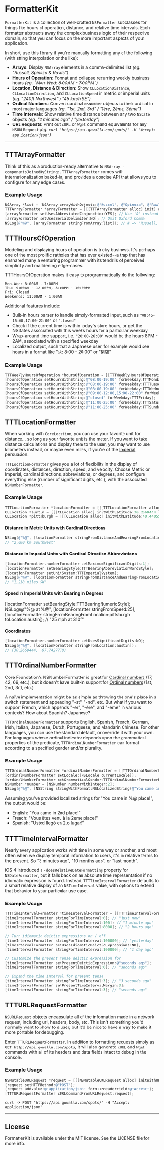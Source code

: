 # FormatterKit

`FormatterKit` is a collection of well-crafted `NSFormatter` subclasses for things like hours of operation, distance, and relative time intervals. Each formatter abstracts away the complex business logic of their respective domain, so that you can focus on the more important aspects of your application.

In short, use this library if you're manually formatting any of the following (with string interpolation or the like):

* __Arrays__: Display `NSArray` elements in a comma-delimited list *(eg. "Russell, Spinoza & Rawls")*
* __Hours of Operation__: Format and collapse recurring weekly business hours *(eg. "Mon-Wed: 8:00AM - 7:00PM")*
* __Location, Distance & Direction__: Show `CLLocationDistance`, `CLLocationDirection`, and `CLLocationSpeed` in metric or imperial units *(eg. "240ft Northwest" / "45 km/h SE")*
* __Ordinal Numbers__: Convert cardinal `NSNumber` objects to their ordinal in most major languages *(eg. "1st, 2nd, 3rd" / "1ère, 2ème, 3ème")*
* __Time Intervals__: Show relative time distance between any two `NSDate` objects *(eg. "3 minutes ago" / "yesterday")*
* __URL Requests__: Print out `cURL` or `Wget` command equivalents for any `NSURLRequest` *(eg. `curl "https://api.gowalla.com/spots/" -H "Accept: application/json"`)*

---

## TTTArrayFormatter

Think of this as a production-ready alternative to `NSArray -componentsJoinedByString:`. `TTTArrayFormatter` comes with internationalization baked-in, and provides a concise API that allows you to configure for any edge cases.

### Example Usage

``` objective-c
NSArray *list = [NSArray arrayWithObjects:@"Russel", @"Spinoza", @"Rawls", nil];
TTTArrayFormatter *arrayFormatter = [[[TTTArrayFormatter alloc] init] autorelease];
[arrayFormatter setUsesAbbreviatedConjunction:YES]; // Use '&' instead of 'and'
[arrayFormatter setUsesSerialDelimiter:NO]; // Omit Oxford Comma
NSLog(@"%@", [arrayFormatter stringFromArray:list]); // # => "Russell, Spinoza & Rawls"
```

## TTTHoursOfOperation

Modeling and displaying hours of operation is tricky business. It's perhaps one of the most prolific ratholes that has ever existed--a trap that has ensnared many a venturing programmer with its tendrils of perceived simplicity and maddening edge-cases.

TTTHoursOfOperation makes it easy to programmatically do the following:

    Mon-Wed: 8:00AM - 7:00PM
    Thu: 9:00AM - 12:00PM, 3:00PM - 10:00PM
    Fri: Closed
    Weekends: 11:00AM - 1:00AM

Additional features include:
- Built-in hours parser to handle simply-formatted input, such as `"08:45-15:00,17:00-22:00"` or `"closed"`
- Check if the current time is within today's store hours, or get the NSDates associated with this weeks hours for a particular weekday
- Wrap-around time support, i.e. `"20:00-26:00"` would be the hours 8PM - 2AM, associated with a specified weekday
- Localized output, such that a Japanese user, for example would see hours in a format like "火: 8:00 - 20:00" or "閉店"

### Example Usage

``` objective-c
TTTWeeklyHoursOfOperation *hoursOfOperation = [[TTTWeeklyHoursOfOperation alloc] init];
[hoursOfOperation setHoursWithString:@"08:00-19:00" forWeekday:TTTMonday];
[hoursOfOperation setHoursWithString:@"08:00-19:00" forWeekday:TTTTuesday];
[hoursOfOperation setHoursWithString:@"08:00-19:00" forWeekday:TTTWednesday];
[hoursOfOperation setHoursWithString:@"09:00-12:00,15:00-22:00" forWeekday:TTTThursday];
[hoursOfOperation setHoursWithString:@"closed" forWeekday:TTTFriday];
[hoursOfOperation setHoursWithString:@"11:00-25:00" forWeekday:TTTSaturday];
[hoursOfOperation setHoursWithString:@"11:00-25:00" forWeekday:TTTSunday];
```

## TTTLocationFormatter

When working with `CoreLocation`, you can use your favorite unit for distance... so long as your favorite unit is the meter. If you want to take distance calculations and display them to the user, you may want to use kilometers instead, or maybe even miles, if you're of the [Imperial](http://en.wikipedia.org/wiki/Imperial_units) persuasion.

`TTTLocationFormatter` gives you a lot of flexibility in the display of coordinates, distances, direction, speed, and velocity. Choose Metric or Imperial, cardinal directions, abbreviations, or degrees, and configure everything else (number of significant digits, etc.), with the associated `NSNumberFormatter`.

### Example Usage

``` objective-c
TTTLocationFormatter *locationFormatter = [[[TTTLocationFormatter alloc] init] autorelease];
CLLocation *austin = [[[CLLocation alloc] initWithLatitude:30.2669444 longitude:-97.7427778] autorelease];
CLLocation *pittsburgh = [[[CLLocation alloc] initWithLatitude:40.4405556 longitude:-79.9961111] autorelease];
```

#### Distance in Metric Units with Cardinal Directions

``` objective-c
NSLog(@"%@", [locationFormatter stringFromDistanceAndBearingFromLocation:pittsburgh toLocation:austin]);
// "2,000 km Southwest"
```

#### Distance in Imperial Units with Cardinal Direction Abbreviations

``` objective-c
[locationFormatter.numberFormatter setMaximumSignificantDigits:4];
[locationFormatter setBearingStyle:TTTBearingAbbreviationWordStyle];
[locationFormatter setUnitSystem:TTTImperialSystem];
NSLog(@"%@", [locationFormatter stringFromDistanceAndBearingFromLocation:pittsburgh toLocation:austin]);
// "1,218 miles SW"
```

#### Speed in Imperial Units with Bearing in Degrees

[locationFormatter setBearingStyle:TTTBearingNumericStyle];
NSLog(@"%@ at %@", [locationFormatter stringFromSpeed:25],[locationFormatter stringFromBearingFromLocation:pittsburgh toLocation:austin]);
// "25 mph at 310°"

#### Coordinates

``` objective-c
[locationFormatter.numberFormatter setUsesSignificantDigits:NO];
NSLog(@"%@", [locationFormatter stringFromLocation:austin]);
// (30.2669444, -97.7427778)
```

## TTTOrdinalNumberFormatter

Core Foundation's NSNumberFormatter is great for [Cardinal numbers](http://en.wikipedia.org/wiki/Cardinal_number) (17, 42, 69, etc.), but it doesn't have built-in support for [Ordinal numbers](http://en.wikipedia.org/wiki/Ordinal_number_(linguistics)) (1st, 2nd, 3rd, etc.)

A naïve implementation might be as simple as throwing the one's place in a switch statement and appending "-st", "-nd", etc. But what if you want to support French, which appends "-er", "-ère", and "-eme" in various contexts? How about Spanish? Japanese?

`TTTOrdinalNumberFormatter` supports English, Spanish, French, German, Irish, Italian, Japanese, Dutch, Portuguese, and Mandarin Chinese. For other languages, you can use the standard default, or override it with your own. For languages whose ordinal indicator depends upon the grammatical properties of the predicate, `TTTOrdinalNumberFormatter` can format according to a specified gender and/or plurality.

### Example Usage

``` objective-c
TTTOrdinalNumberFormatter *ordinalNumberFormatter = [[TTTOrdinalNumberFormatter alloc] init];
[ordinalNumberFormatter setLocale:[NSLocale currentLocale]];
[ordinalNumberFormatter setGrammaticalGender:TTTOrdinalNumberFormatterMaleGender];
NSNumber *number = [NSNumber numberWithInteger:2];
NSLog(@"%@", [NSString stringWithFormat:NSLocalizedString(@"You came in %@ place!", nil), [ordinalNumberFormatter stringFromNumber:number]]);
```

Assuming you've provided localized strings for "You came in %@ place!", the output would be:

- English: "You came in 2nd place!"
- French: "Vous êtes venu à la 2eme place!"
- Spanish: "Usted llegó en 2.o lugar!"

## TTTTimeIntervalFormatter

Nearly every application works with time in some way or another, and most often when we display temporal information to users, it's in relative terms to the present. So "3 minutes ago", "10 months ago", or "last month".

iOS 4 introduced a `-doesRelativeDateFormatting` property for `NSDateFormatter`, but it falls back on an absolute time representation if no idiomatic expression is found.  Instead, `TTTTimeIntervalFormatter` defaults to a smart relative display of an `NSTimeInterval` value, with options to extend that behavior to your particular use case.

### Example Usage

``` objective-c
TTTTimeIntervalFormatter *timeIntervalFormatter = [[TTTTimeIntervalFormatter alloc] init];
[timeIntervalFormatter stringForTimeInterval:0]; // "just now"
[timeIntervalFormatter stringForTimeInterval:100]; // "1 minute ago"
[timeIntervalFormatter stringForTimeInterval:8000]; // "2 hours ago"

// Turn idiomatic deictic expressions on / off
[timeIntervalFormatter stringForTimeInterval:100000]; // "yesterday"
[timeIntervalFormatter setUsesIdiomaticDeicticExpressions:NO];
[timeIntervalFormatter stringForTimeInterval:100000]; // "1 day ago"

// Customize the present tense deictic expression for
[timeIntervalFormatter setPresentDeicticExpression:@"seconds ago"];
[timeIntervalFormatter stringForTimeInterval:0]; // "seconds ago"

// Expand the time interval for present tense
[timeIntervalFormatter stringForTimeInterval:3]; // "3 seconds ago"
[timeIntervalFormatter setPresentTimeIntervalMargin:3]; 
[timeIntervalFormatter stringForTimeInterval:3]; // "seconds ago"
```

## TTTURLRequestFormatter

`NSURLRequest` objects encapsulate all of the information made in a network request, including url, headers, body, etc. This isn't something you'd normally want to show to a user, but it'd be nice to have a way to make it more portable for debugging.

Enter `TTTURLRequestFormatter`. In addition to formatting requests simply as `GET http://api.gowalla.com/spots`, it will also generate `cURL` and `Wget` commands with all of its headers and data fields intact to debug in the console.

### Example Usage

``` objective-c
NSMutableURLRequest *request = [[[NSMutableURLRequest alloc] initWithURL:[NSURL URLWithString:@"http://api.gowalla.com/spots"]] autorelease];
[request setHTTPMethod:@"POST"];
[request addValue:@"application/json" forHTTPHeaderField:@"Accept"];
[TTTURLRequestFormatter cURLCommandFromURLRequest:request];
```

    curl -X POST "https://api.gowalla.com/spots/" -H "Accept: application/json"

---

## License

FormatterKit is available under the MIT license. See the LICENSE file for more info.
